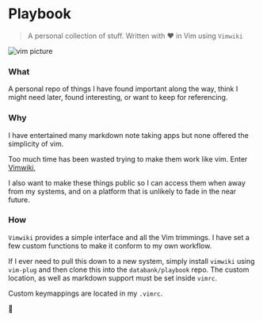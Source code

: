 # Playbook

> A personal collection of stuff. Written with :heart: in Vim using `Vimwiki`

![vim picture](https://github.com/danielmichaels/dwiki/blob/master/images/vim.png?raw=true "vim")

### What

A personal repo of things I have found important along the way, think I might need later, found interesting, or want to keep for referencing.

### Why

I have entertained many markdown note taking apps but none offered the simplicity of vim.

Too much time has been wasted trying to make them work like vim. Enter [Vimwiki](https://github.com/vimwiki/vimwiki),

I also want to make these things public so I can access them when away from my systems, and on a platform that is unlikely to fade in the near future.

### How

`Vimwiki` provides a simple interface and all the Vim trimmings. I have set a few custom functions to make it conform to my own workflow.

If I ever need to pull this down to a new system, simply install `vimwiki` using `vim-plug` and then clone this into the `databank/playbook` repo. The custom location, as well as markdown support must be set inside `vimrc`.

Custom keymappings are located in my `.vimrc`.

:snake:

